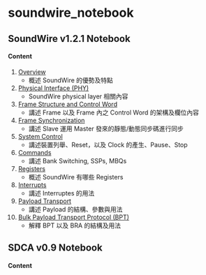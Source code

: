 soundwire_notebook
=======

SoundWire v1.2.1 Notebook
-------

#### Content ####

1. [Overview](https://github.com/wenyuan0806/soundwire_notebook/blob/main/SoundWire/1_overview.md)
    - 概述 SoundWire 的優勢及特點
2. [Physical Interface (PHY)](https://github.com/wenyuan0806/soundwire_notebook/blob/main/SoundWire/2_physical_interface.md)
    - SoundWire physical layer 相關內容
3. [Frame Structure and Control Word](https://github.com/wenyuan0806/soundwire_notebook/blob/main/SoundWire/3_frame_structure_and_control_word.md)
    - 講述 Frame 以及 Frame 內之 Control Word 的架構及欄位內容
4. [Frame Synchronization](https://github.com/wenyuan0806/soundwire_notebook/blob/main/SoundWire/4_frame_synchronization.md)
    - 講述 Slave 運用 Master 發來的靜態/動態同步碼進行同步
5. [System Control](https://github.com/wenyuan0806/soundwire_notebook/blob/main/SoundWire/5_system_control.md)
    - 講述裝置列舉、Reset，以及 Clock 的產生、Pause、Stop
6. [Commands](https://github.com/wenyuan0806/soundwire_notebook/blob/main/SoundWire/6_commands.md)
    - 講述 Bank Switching, SSPs, MBQs
7. [Registers](https://github.com/wenyuan0806/soundwire_notebook/blob/main/SoundWire/7_registers.md)
    - 概述 SoundWire 有哪些 Registers
9. [Interrupts](https://github.com/wenyuan0806/soundwire_notebook/blob/main/SoundWire/8_interrupts.md)
    - 講述 Interruptes 的用法
11. [Payload Transport](https://github.com/wenyuan0806/soundwire_notebook/blob/main/SoundWire/9_payload_transport.md)
    - 講述 Payload 的結構、參數與用法
13. [Bulk Payload Transport Protocol (BPT)](https://github.com/wenyuan0806/soundwire_notebook/blob/main/SoundWire/10_bulk_payload_transport_protocol.md)
    - 解釋 BPT 以及 BRA 的結構及用法

SDCA v0.9 Notebook
-------

#### Content ####

